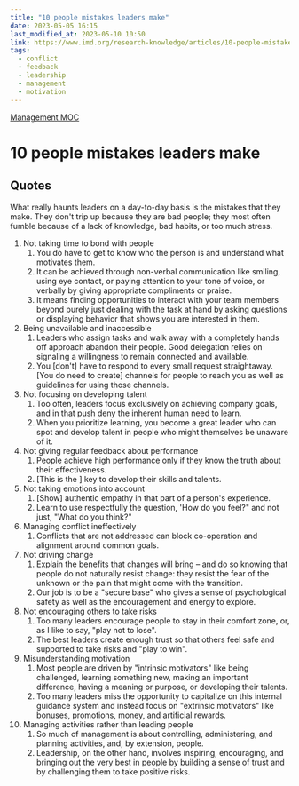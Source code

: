 ```yaml
---
title: "10 people mistakes leaders make"
date: 2023-05-05 16:15
last_modified_at: 2023-05-10 10:50
link: https://www.imd.org/research-knowledge/articles/10-people-mistakes-leaders-make/
tags:
  - conflict
  - feedback
  - leadership
  - management
  - motivation
---
```


[Management MOC](Management%20MOC.md)

# 10 people mistakes leaders make

## Quotes

What really haunts leaders on a day-to-day basis is the mistakes that they make. They don't trip up because they are bad people; they most often fumble because of a lack of knowledge, bad habits, or too much stress.

1. Not taking time to bond with people
   1. You do have to get to know who the person is and understand what motivates them.
   2. It can be achieved through non-verbal communication like smiling, using eye contact, or paying attention to your tone of voice, or verbally by giving appropriate compliments or praise.
   3. It means finding opportunities to interact with your team members beyond purely just dealing with the task at hand by asking questions or displaying behavior that shows you are interested in them.
2. Being unavailable and inaccessible
   1. Leaders who assign tasks and walk away with a completely hands off approach abandon their people. Good delegation relies on signaling a willingness to remain connected and available.
   2. You \[don't\] have to respond to every small request straightaway. \[You do need to create\] channels for people to reach you as well as guidelines for using those channels.
3. Not focusing on developing talent
   1. Too often, leaders focus exclusively on achieving company goals, and in that push deny the inherent human need to learn.
   2. When you prioritize learning, you become a great leader who can spot and develop talent in people who might themselves be unaware of it.
4. Not giving regular feedback about performance
   1. People achieve high performance only if they know the truth about their effectiveness.
   2. \[This is the \] key to develop their skills and talents.
5. Not taking emotions into account
   1. \[Show\] authentic empathy in that part of a person's experience.
   2. Learn to use respectfully the question, 'How do you feel?" and not just, "What do you think?"
6. Managing conflict ineffectively
   1. Conflicts that are not addressed can block co-operation and alignment around common goals.
7. Not driving change
   1. Explain the benefits that changes will bring – and do so knowing that people do not naturally resist change: they resist the fear of the unknown or the pain that might come with the transition.
   2. Our job is to be a "secure base" who gives a sense of psychological safety as well as the encouragement and energy to explore.
8. Not encouraging others to take risks
   1. Too many leaders encourage people to stay in their comfort zone, or, as I like to say, "play not to lose".
   2. The best leaders create enough trust so that others feel safe and supported to take risks and "play to win".
9. Misunderstanding motivation
   1. Most people are driven by "intrinsic motivators" like being challenged, learning something new, making an important difference, having a meaning or purpose, or developing their talents.
   2. Too many leaders miss the opportunity to capitalize on this internal guidance system and instead focus on "extrinsic motivators" like bonuses, promotions, money, and artificial rewards.
10. Managing activities rather than leading people
    1. So much of management is about controlling, administering, and planning activities, and, by extension, people.
    2. Leadership, on the other hand, involves inspiring, encouraging, and bringing out the very best in people by building a sense of trust and by challenging them to take positive risks.
